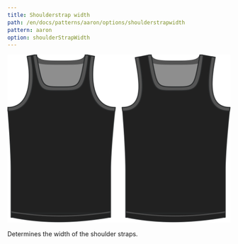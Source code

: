 ```yaml
---
title: Shoulderstrap width
path: /en/docs/patterns/aaron/options/shoulderstrapwidth
pattern: aaron
option: shoulderStrapWidth
---
```

![The shoulder strap width option on Aaron](./shoulderstrapwidth.svg)

Determines the width of the shoulder straps.
